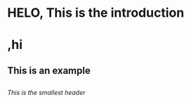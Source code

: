 # HELO, This is the introduction <h1>,hi
 ##  This is an example <h2> 
  ###### This is the smallest header <h6>
